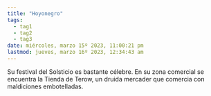 ```yaml
---
title: "Hoyonegro" 
tags:
  - tag1
  - tag2
  - tag3
date: miércoles, marzo 15º 2023, 11:00:21 pm
lastmod: jueves, marzo 16º 2023, 12:34:43 am
---
```


Su festival del Solsticio es bastante célebre. En su zona comercial se encuentra la Tienda de Terow, un druida mercader que comercia con maldiciones embotelladas.